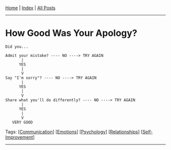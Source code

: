 [Home] \| [Index] \| [All Posts]

---

# How Good Was Your Apology?

```
Did you...

Admit your mistake? ---- NO ----> TRY AGAIN
       |
      YES
       |
       V
Say "I'm sorry"? ---- NO ----> TRY AGAIN
       |
      YES
       |
       V
Share what you'll do differently? ---- NO ----> TRY AGAIN
       |
      YES
       |
       V
   VERY GOOD
```

Tags: [[Communication]] [[Emotions]] [[Psychology]] [[Relationships]] [[Self-Improvement]]

---

[Home]: ../../README.md
[Index]: ../index.md
[All Posts]: ./posts.md
[Communication]: ../index.md#communication
[Emotions]: ../index.md#emotions
[Psychology]: ../index.md#psychology
[Relationships]: ../index.md#relationships
[Self-Improvement]: ../index.md#self-improvement
